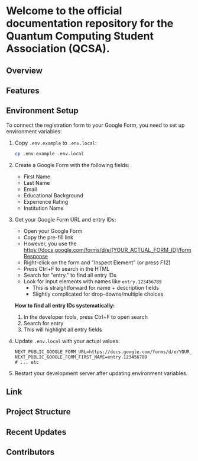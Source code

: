 # Welcome to the official documentation repository for the Quantum Computing Student Association (QCSA).

## Overview

## Features

## Environment Setup

To connect the registration form to your Google Form, you need to set up environment variables:

1. Copy `.env.example` to `.env.local`:

   ```bash
   cp .env.example .env.local
   ```

2. Create a Google Form with the following fields:
   - First Name
   - Last Name
   - Email
   - Educational Background
   - Experience Rating
   - Institution Name

3. Get your Google Form URL and entry IDs:
   - Open your Google Form
   - Copy the pre-fill link
   - However, you use the https://docs.google.com/forms/d/e/[YOUR_ACTUAL_FORM_ID]/formResponse
   - Right-click on the form and "Inspect Element" (or press F12)
   - Press Ctrl+F to search in the HTML
   - Search for "entry." to find all entry IDs
   - Look for input elements with names like `entry.123456789`
      - This is straightforward for name + description fields
      - Slightly complicated for drop-downs/multiple choices
   
   **How to find all entry IDs systematically:**
   1. In the developer tools, press Ctrl+F to open search
   2. Search for entry 
   3. This will highlight all entry fields

  

4. Update `.env.local` with your actual values:

   ```env
   NEXT_PUBLIC_GOOGLE_FORM_URL=https://docs.google.com/forms/d/e/YOUR_ACTUAL_FORM_ID/formResponse
   NEXT_PUBLIC_GOOGLE_FORM_FIRST_NAME=entry.123456789
   # ... etc
   ```

5. Restart your development server after updating environment variables.

## Link

## Project Structure

## Recent Updates

## Contributors
